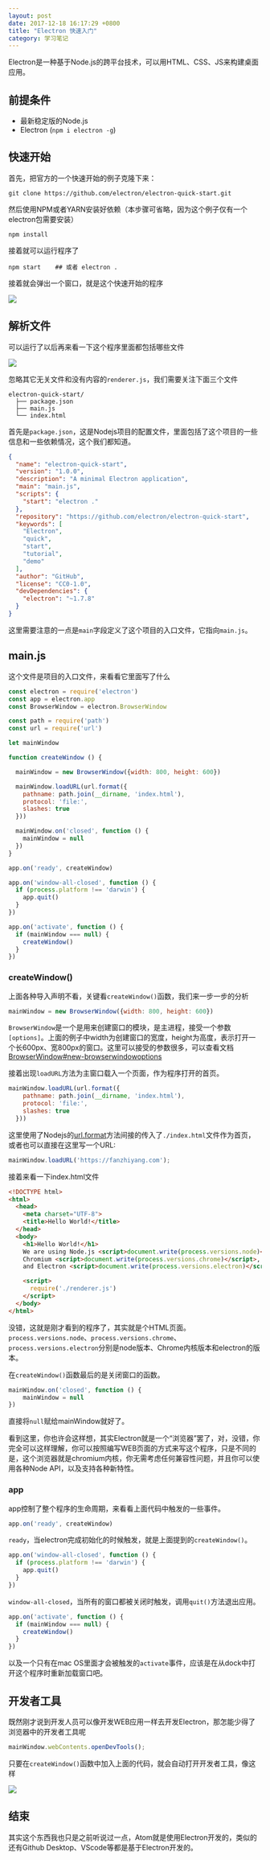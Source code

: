 ```yaml
---
layout: post
date: 2017-12-18 16:17:29 +0800
title: "Electron 快速入门"
category: 学习笔记
---
```


Electron是一种基于Node.js的跨平台技术，可以用HTML、CSS、JS来构建桌面应用。

## 前提条件

- 最新稳定版的Node.js
- Electron (`npm i electron -g`)

## 快速开始

首先，把官方的一个快速开始的例子克隆下来：

```
git clone https://github.com/electron/electron-quick-start.git
```

然后使用NPM或者YARN安装好依赖（本步骤可省略，因为这个例子仅有一个electron包需要安装）

```
npm install
```

接着就可以运行程序了

<!-- more -->

```
npm start    ## 或者 electron .
```

接着就会弹出一个窗口，就是这个快速开始的程序

![](/pics/2017/12/1801.png)

## 解析文件

可以运行了以后再来看一下这个程序里面都包括哪些文件

![](/pics/2017/12/1802.png)

忽略其它无关文件和没有内容的`renderer.js`，我们需要关注下面三个文件

```
electron-quick-start/
  ├── package.json
  ├── main.js
  └── index.html
```

首先是`package.json`，这是Nodejs项目的配置文件，里面包括了这个项目的一些信息和一些依赖情况，这个我们都知道。

```json
{
  "name": "electron-quick-start",
  "version": "1.0.0",
  "description": "A minimal Electron application",
  "main": "main.js",
  "scripts": {
    "start": "electron ."
  },
  "repository": "https://github.com/electron/electron-quick-start",
  "keywords": [
    "Electron",
    "quick",
    "start",
    "tutorial",
    "demo"
  ],
  "author": "GitHub",
  "license": "CC0-1.0",
  "devDependencies": {
    "electron": "~1.7.8"
  }
}
```

这里需要注意的一点是`main`字段定义了这个项目的入口文件，它指向`main.js`。

## main.js

这个文件是项目的入口文件，来看看它里面写了什么

```js
const electron = require('electron')
const app = electron.app
const BrowserWindow = electron.BrowserWindow

const path = require('path')
const url = require('url')

let mainWindow

function createWindow () {

  mainWindow = new BrowserWindow({width: 800, height: 600})

  mainWindow.loadURL(url.format({
    pathname: path.join(__dirname, 'index.html'),
    protocol: 'file:',
    slashes: true
  }))

  mainWindow.on('closed', function () {
    mainWindow = null
  })
}

app.on('ready', createWindow)

app.on('window-all-closed', function () {
  if (process.platform !== 'darwin') {
    app.quit()
  }
})

app.on('activate', function () {
  if (mainWindow === null) {
    createWindow()
  }
})
```

### createWindow()

上面各种导入声明不看，关键看`createWindow()`函数，我们来一步一步的分析

```js
mainWindow = new BrowserWindow({width: 800, height: 600})
```

`BrowserWindow`是一个是用来创建窗口的模块，是主进程，接受一个参数`[options]`。上面的例子中width为创建窗口的宽度，height为高度，表示打开一个长600px、宽800px的窗口。这里可以接受的参数很多，可以查看文档[BrowserWindow#new-browserwindowoptions](https://electronjs.org/docs/api/browser-window#new-browserwindowoptions)

接着出现`loadURL`方法为主窗口载入一个页面，作为程序打开的首页。

```js
mainWindow.loadURL(url.format({
    pathname: path.join(__dirname, 'index.html'),
    protocol: 'file:',
    slashes: true
  }))
```

这里使用了Nodejs的[url.format](https://nodejs.org/api/url.html#url_url_format_urlobject)方法间接的传入了`./index.html`文件作为首页，或者也可以直接在这里写一个URL:

```js
mainWindow.loadURL('https://fanzhiyang.com');
```

接着来看一下index.html文件

```html
<!DOCTYPE html>
<html>
  <head>
    <meta charset="UTF-8">
    <title>Hello World!</title>
  </head>
  <body>
    <h1>Hello World!</h1>
    We are using Node.js <script>document.write(process.versions.node)</script>,
    Chromium <script>document.write(process.versions.chrome)</script>,
    and Electron <script>document.write(process.versions.electron)</script>.

    <script>
      require('./renderer.js')
    </script>
  </body>
</html>

```

没错，这就是刚才看到的程序了，其实就是个HTML页面。`process.versions.node`、`process.versions.chrome`、`process.versions.electron`分别是node版本、Chrome内核版本和electron的版本。

在`createWindow()`函数最后的是关闭窗口的函数。

```js
mainWindow.on('closed', function () {
    mainWindow = null
})
```

直接将`null`赋给mainWindow就好了。

看到这里，你也许会这样想，其实Electron就是一个“浏览器”罢了，对，没错，你完全可以这样理解，你可以按照编写WEB页面的方式来写这个程序，只是不同的是，这个浏览器就是chromium内核，你无需考虑任何兼容性问题，并且你可以使用各种Node API，以及支持各种新特性。

### app

app控制了整个程序的生命周期，来看看上面代码中触发的一些事件。

```js
app.on('ready', createWindow)
```

`ready`，当electron完成初始化的时候触发，就是上面提到的`createWindow()`。

```js
app.on('window-all-closed', function () {
  if (process.platform !== 'darwin') {
    app.quit()
  }
})
```

`window-all-closed`，当所有的窗口都被关闭时触发，调用`quit()`方法退出应用。

```js
app.on('activate', function () {
  if (mainWindow === null) {
    createWindow()
  }
})
```

以及一个只有在mac OS里面才会被触发的`activate`事件，应该是在从dock中打开这个程序时重新加载窗口吧。

## 开发者工具

既然刚才说到开发人员可以像开发WEB应用一样去开发Electron，那怎能少得了浏览器中的开发者工具呢

```js
mainWindow.webContents.openDevTools();
```

只要在`createWindow()`函数中加入上面的代码，就会自动打开开发者工具，像这样

![](/pics/2017/12/1803.png)


## 结束

其实这个东西我也只是之前听说过一点，Atom就是使用Electron开发的，类似的还有Github Desktop、VScode等都是基于Electron开发的。